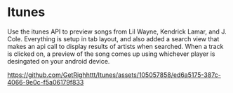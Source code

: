 # Itunes

Use the itunes API to preview songs from Lil Wayne, Kendrick Lamar, and J. Cole. Everything is setup in tab layout,
and also added a search view that makes an api call to display results of artists when searched. When a track is clicked 
on, a preview of the song comes up using whichever player is desingated on your android device.

https://github.com/GetRighhttt/Itunes/assets/105057858/ed6a5175-387c-4066-9e0c-f5a06179f833
